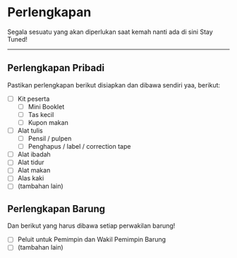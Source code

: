 # Perlengkapan
Segala sesuatu yang akan diperlukan saat kemah nanti ada di sini
Stay Tuned!

---
## Perlengkapan Pribadi
Pastikan perlengkapan berikut disiapkan dan dibawa sendiri yaa, berikut:


- [ ] Kit peserta
  - [ ] Mini Booklet
  - [ ] Tas kecil
  - [ ] Kupon makan
- [ ] Alat tulis
  - [ ] Pensil / pulpen
  - [ ] Penghapus / label / correction tape
- [ ] Alat ibadah
- [ ] Alat tidur
- [ ] Alat makan
- [ ] Alas kaki
- [ ] (tambahan lain)

## Perlengkapan Barung
Dan berikut yang harus dibawa setiap perwakilan barung!

- [ ] Peluit untuk Pemimpin dan Wakil Pemimpin Barung
- [ ] (tambahan lain)
